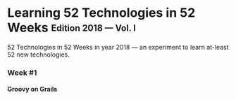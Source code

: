 # Learning 52 Technologies in 52 Weeks <sub><sup>Edition 2018 &mdash; Vol. I</sup></sub>
52 Technologies in 52 Weeks in year 2018 — an experiment to learn at-least 52 new technologies. 

### Week #1
#### Groovy on Grails 

